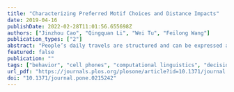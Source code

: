 ```yaml
---
title: "Characterizing Preferred Motif Choices and Distance Impacts"
date: 2019-04-16
publishDate: 2022-02-28T11:01:56.655698Z
authors: ["Jinzhou Cao", "Qingquan Li", "Wei Tu", "Feilong Wang"]
publication_types: ["2"]
abstract: "People’s daily travels are structured and can be expressed as networks. Few studies explore how people organize their daily travels and which behavioral principles result in the choices of specific network types. In this study, we first reconstruct location networks and activity networks for numerous individuals from high-resolution mobile phone positioning data and define frequent networks as motifs. The results suggest that 99.9% of people’s travels can be characterized by a limited set of location-based motifs and activity-based motifs. The results further reveal that the least effort principle governs the preferred motif choices through quantifying the rank-frequency properties. The scaling properties of distance characteristically impact motifs, and their scaling differences by node numbers and motif types coincide with the popularities of motifs, verifying the self-adaptions in motif choices; that is, although individuals travel with unique propensities, they always tend to choose the motif with the lowest consumption that satisfies their demand."
featured: false
publication: ""
tags: ["behavior", "cell phones", "computational linguistics", "decision making", "human mobility", "network motifs", "probability distribution", "sequence motif analysis"]
url_pdf: "https://journals.plos.org/plosone/article?id=10.1371/journal.pone.0215242"
doi: "10.1371/journal.pone.0215242"
---
```



